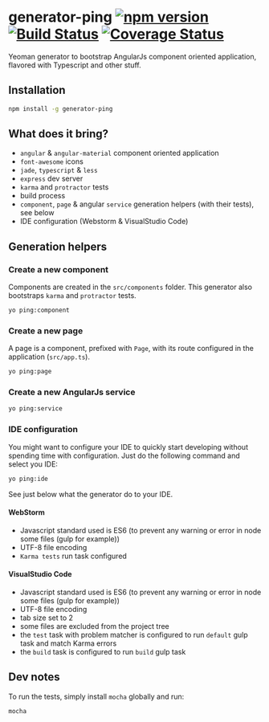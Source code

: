 # generator-ping [![npm version](https://badge.fury.io/js/generator-ping.svg)](https://badge.fury.io/js/generator-ping) [![Build Status](https://travis-ci.org/pierrecle/generator-ping.svg?branch=master)](https://travis-ci.org/pierrecle/generator-ping) [![Coverage Status](https://coveralls.io/repos/github/pierrecle/generator-ping/badge.svg?branch=master)](https://coveralls.io/github/pierrecle/generator-ping?branch=master)

Yeoman generator to bootstrap AngularJs component oriented application, flavored with Typescript and other stuff.

## Installation

```sh
npm install -g generator-ping
```

## What does it bring?

* `angular` & `angular-material` component oriented application
* `font-awesome` icons
* `jade`, `typescript` & `less`
* `express` dev server
* `karma` and `protractor` tests
* build process
* `component`, `page` & angular `service` generation helpers (with their tests), see below
* IDE configuration (Webstorm & VisualStudio Code)

## Generation helpers

### Create a new component

Components are created in the `src/components` folder.
This generator also bootstraps `karma` and `protractor` tests.

```sh
yo ping:component
```

### Create a new page

A page is a component, prefixed with `Page`, with its route configured in the application (`src/app.ts`).

```sh
yo ping:page
```

### Create a new AngularJs service

```sh
yo ping:service
```
### IDE configuration

You might want to configure your IDE to quickly start developing without spending time with configuration.
Just do the following command and select you IDE:

```sh
yo ping:ide
```

See just below what the generator do to your IDE.

#### WebStorm

* Javascript standard used is ES6 (to prevent any warning or error in node some files (gulp for example))
* UTF-8 file encoding
* `Karma tests` run task configured

#### VisualStudio Code

* Javascript standard used is ES6 (to prevent any warning or error in node some files (gulp for example))
* UTF-8 file encoding
* tab size set to 2
* some files are excluded from the project tree
* the `test` task with problem matcher is configured to run `default` gulp task and match Karma errors
* the `build` task is configured to run `build` gulp task

## Dev notes

To run the tests, simply install `mocha` globally and run:

```sh
mocha
```